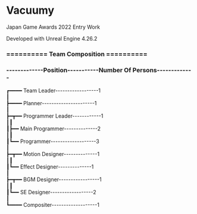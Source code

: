 # Vacuumy

Japan Game Awards 2022 Entry Work

Developed with Unreal Engine 4.26.2

### ========== Team Composition ==========

### -------------Position-----------Number Of Persons-------------
      
┏━━━━ Team Leader------------------1<br>
┃<br>
┣━━━━ Planner----------------------1<br>
┃<br>
┣━┳━━ Programmer Leader------------1<br>
┃__┃<br>
┃__┣━━ Main Programmer--------------2<br>
┃__┃<br>
┃__┗━━ Programmer-------------------3<br>
┃<br>
┣━┳━━ Motion Designer--------------1<br>
┃__┃<br>
┃__┗━━ Effect Designer--------------1<br>
┃<br>
┣━┳━━ BGM Designer-----------------1<br>
┃__┃<br>
┃__┗━━ SE Designer------------------2<br>
┃<br>
┗━━━━ Compositer-------------------1<br>
